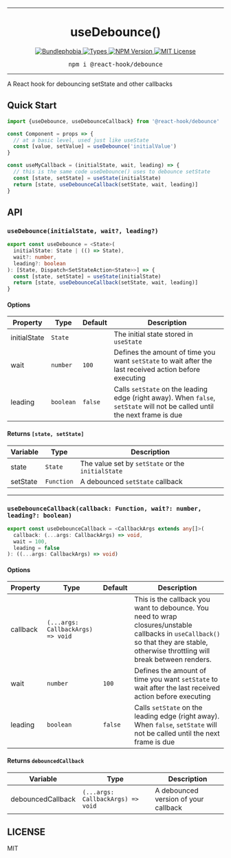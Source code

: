 <hr>
<div align="center">
  <h1 align="center">
    useDebounce()
  </h1>
</div>

<p align="center">
  <a href="https://bundlephobia.com/result?p=@react-hook/debounce">
    <img alt="Bundlephobia" src="https://img.shields.io/bundlephobia/minzip/@react-hook/debounce?style=for-the-badge&labelColor=24292e">
  </a>
  <a aria-label="Types" href="https://www.npmjs.com/package/@react-hook/debounce">
    <img alt="Types" src="https://img.shields.io/npm/types/@react-hook/debounce?style=for-the-badge&labelColor=24292e">
  </a>
  <a aria-label="NPM version" href="https://www.npmjs.com/package/@react-hook/debounce">
    <img alt="NPM Version" src="https://img.shields.io/npm/v/@react-hook/debounce?style=for-the-badge&labelColor=24292e">
  </a>
  <a aria-label="License" href="https://jaredlunde.mit-license.org/">
    <img alt="MIT License" src="https://img.shields.io/npm/l/@react-hook/debounce?style=for-the-badge&labelColor=24292e">
  </a>
</p>

<pre align="center">npm i @react-hook/debounce</pre>
<hr>

A React hook for debouncing setState and other callbacks

## Quick Start

```jsx harmony
import {useDebounce, useDebounceCallback} from '@react-hook/debounce'

const Component = props => {
  // at a basic level, used just like useState
  const [value, setValue] = useDebounce('initialValue')
}

const useMyCallback = (initialState, wait, leading) => {
  // this is the same code useDebounce() uses to debounce setState
  const [state, setState] = useState(initialState)
  return [state, useDebounceCallback(setState, wait, leading)]
}
```

## API

### `useDebounce(initialState, wait?, leading?)`

```ts
export const useDebounce = <State>(
  initialState: State | (() => State),
  wait?: number,
  leading?: boolean
): [State, Dispatch<SetStateAction<State>>] => {
  const [state, setState] = useState(initialState)
  return [state, useDebounceCallback(setState, wait, leading)]
}
```

#### Options

| Property     | Type      | Default | Description                                                                                                                |
| ------------ | --------- | ------- | -------------------------------------------------------------------------------------------------------------------------- |
| initialState | `State`   |         | The initial state stored in `useState`                                                                                     |
| wait         | `number`  | `100`   | Defines the amount of time you want `setState` to wait after the last received action before executing                     |
| leading      | `boolean` | `false` | Calls `setState` on the leading edge (right away). When `false`, `setState` will not be called until the next frame is due |

#### Returns `[state, setState]`

| Variable | Type       | Description                                       |
| -------- | ---------- | ------------------------------------------------- |
| state    | `State`    | The value set by `setState` or the `initialState` |
| setState | `Function` | A debounced `setState` callback                   |

---

### `useDebounceCallback(callback: Function, wait?: number, leading?: boolean)`

```ts
export const useDebounceCallback = <CallbackArgs extends any[]>(
  callback: (...args: CallbackArgs) => void,
  wait = 100,
  leading = false
): ((...args: CallbackArgs) => void)
```

#### Options

| Property | Type                              | Default | Description                                                                                                                                                                          |
| -------- | --------------------------------- | ------- | ------------------------------------------------------------------------------------------------------------------------------------------------------------------------------------ |
| callback | `(...args: CallbackArgs) => void` |         | This is the callback you want to debounce. You need to wrap closures/unstable callbacks in `useCallback()` so that they are stable, otherwise throttling will break between renders. |
| wait     | `number`                          | `100`   | Defines the amount of time you want `setState` to wait after the last received action before executing                                                                               |
| leading  | `boolean`                         | `false` | Calls `setState` on the leading edge (right away). When `false`, `setState` will not be called until the next frame is due                                                           |

#### Returns `debouncedCallback`

| Variable          | Type                              | Description                          |
| ----------------- | --------------------------------- | ------------------------------------ |
| debouncedCallback | `(...args: CallbackArgs) => void` | A debounced version of your callback |

## LICENSE

MIT
